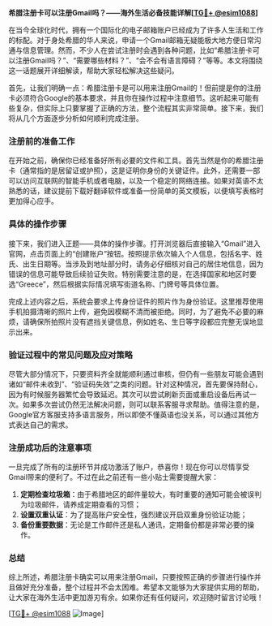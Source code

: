 **希腊注册卡可以注册Gmail吗？——海外生活必备技能详解[[TG💪+ @esim1088](https://t.me/s/esim1088)]**

在当今全球化时代，拥有一个国际化的电子邮箱账户已经成为了许多人生活和工作的标配。对于身处希腊的华人来说，申请一个Gmail邮箱无疑能极大地方便日常沟通与信息管理。然而，不少人在尝试注册时会遇到各种问题，比如“希腊注册卡可以注册Gmail吗？”、“需要哪些材料？”、“会不会有语言障碍？”等等。本文将围绕这一话题展开详细解读，帮助大家轻松解决这些疑问。

首先，让我们明确一点：希腊注册卡是可以用来注册Gmail的！但前提是你的注册卡必须符合Google的基本要求，并且你在操作过程中注意细节。这听起来可能有些复杂，但实际上只要掌握了正确的方法，整个流程其实非常简单。接下来，我们将从几个方面逐步分析如何顺利完成注册。

### 注册前的准备工作

在开始之前，确保你已经准备好所有必要的文件和工具。首先当然是你的希腊注册卡（通常指的是居留证或护照），这是证明你身份的关键证件。此外，还需要一部可以访问互联网的智能手机或者电脑，以及一个稳定的网络连接。如果对英语不太熟悉的话，建议提前下载好翻译软件或准备一份简单的英文模板，以便填写表格时更加得心应手。

### 具体的操作步骤

接下来，我们进入正题——具体的操作步骤。打开浏览器后直接输入“Gmail”进入官网，点击页面上的“创建账户”按钮。按照提示依次输入个人信息，包括名字、姓氏、出生日期等。当涉及到地址部分时，请务必仔细核对自己的居住地信息，因为错误的信息可能导致后续验证失败。特别需要注意的是，在选择国家和地区时要选“Greece”，然后根据实际情况填写街道名称、门牌号等具体位置。

完成上述内容之后，系统会要求上传身份证件的照片作为身份验证。这里推荐使用手机拍摄清晰的照片上传，避免因模糊不清而被拒绝。同时，为了避免不必要的麻烦，请确保所拍照片没有遮挡关键信息，例如姓名、生日等字段都应完整无误地显示出来。

### 验证过程中的常见问题及应对策略

尽管大部分情况下，只要资料齐全就能顺利通过审核，但仍有一些朋友可能会遇到诸如“邮件未收到”、“验证码失效”之类的问题。针对这种情况，首先要保持耐心，因为有时候服务器繁忙会导致延迟。其次可以尝试刷新页面或重启设备后再试一次。如果多次尝试仍然无法解决问题，则可以联系客服寻求帮助。值得注意的是，Google官方客服支持多语言服务，所以即使不懂英语也没关系，可以通过其他方式表达自己的需求。

### 注册成功后的注意事项

一旦完成了所有的注册环节并成功激活了账户，恭喜你！现在你可以尽情享受Gmail带来的便利了。不过在此之前还有一些小贴士需要提醒大家：

1. **定期检查垃圾箱**：由于希腊地区的邮件量较大，有时重要的通知可能会被误判为垃圾邮件，请养成定期查看的习惯；
2. **设置双重认证**：为了提高账户安全性，强烈建议开启双重身份验证功能；
3. **备份重要数据**：无论是工作邮件还是私人通讯，定期备份都是非常必要的操作。

### 总结

综上所述，希腊注册卡确实可以用来注册Gmail，只要按照正确的步骤进行操作并且做好充分准备，整个过程并不会太困难。希望本文能够为大家提供实用的帮助，让大家在海外生活中更加游刃有余。如果你还有任何疑问，欢迎随时留言讨论哦！

[[TG💪+ @esim1088](https://t.me/s/esim1088) ![Image](https://i.postimg.cc/4NQfJmqS/Snipaste-2025-05-13-00-14-12.png)]